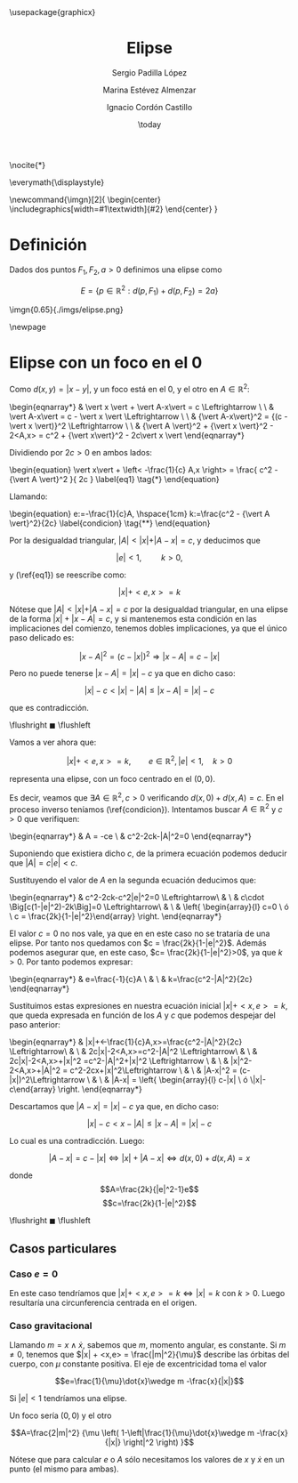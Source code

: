 ﻿---
author:
- Sergio Padilla López
- Marina Estévez Almenzar
- Ignacio Cordón Castillo

title: "Elipse"
lang: spanish
date: \today
papersize: A4
geometry: margin=3.5cm

# Especifica que queremos un índice
toc-title: "Índice de contenidos"
toc: false
toc-depth: 3

indent: 2cm

# Especifica que queremos español
lang: spanish

# Paquetes a usar en la compilación de latex
header-includes:
  - \usepackage{graphicx}
...

\nocite{*}

\everymath{\displaystyle} 

\newcommand{\imgn}[2]{
  \begin{center}
    \includegraphics[width=#1\textwidth]{#2}
  \end{center}
}


# Definición

Dados dos puntos $F_1, F_2, a>0$ definimos una elipse como

$$E=\left\{p\in \mathbb{R}^2 : d(p,F_1) + d(p,F_2) = 2a\right\}$$

\imgn{0.65}{./imgs/elipse.png}

\newpage

# Elipse con un foco en el 0

Como $d(x,y) = |x-y|$, y un foco está en el $0$, y el otro en $A\in \mathbb{R}^2$:

\begin{eqnarray*}
    & \vert x \vert + \vert A-x\vert = c \Leftrightarrow \\
    \\
    & \vert A-x\vert = c - \vert x \vert \Leftrightarrow \\
    \\
    & {\vert A-x\vert}^2 = {(c - \vert x \vert)}^2 \Leftrightarrow \\
    \\
    & {\vert A \vert}^2 + {\vert x \vert}^2 - 2<A,x> = c^2 + {\vert x\vert}^2 - 2c\vert x \vert
\end{eqnarray*}

Dividiendo por $2c > 0$ en ambos lados:

\begin{equation} 
    \vert x\vert + \left< -\frac{1}{c} A,x \right> = \frac{ c^2 - {\vert A \vert}^2 }{ 2c }
    \label{eq1}
    \tag{$*$}
\end{equation}

Llamando:

\begin{equation}
    e:=-\frac{1}{c}A, \hspace{1cm} k:=\frac{c^2 - {\vert A \vert}^2}{2c}
    \label{condicion}
    \tag{$**$}
\end{equation}

Por la desigualdad triangular, $\vert A\vert < \vert x\vert + \vert A-x\vert = c$, y deducimos que

$$ \vert e\vert < 1, \hspace{1cm} k>0,$$

y (\ref{eq1}) se reescribe como:

$$ \vert x\vert + <e,x> = k $$

Nótese que $\vert A\vert < \vert x\vert + \vert A-x\vert = c$ por la desigualdad triangular,
en una elipse de la forma $|x| + |x-A| = c$, y si mantenemos esta condición en las implicaciones 
del comienzo, tenemos dobles implicaciones, ya que el único paso delicado es:

$$|x-A|^2 = (c-|x|)^2 \Rightarrow |x-A| = c-|x|$$

Pero no puede tenerse $|x-A| = |x|-c$ ya que en dicho caso:

$$|x|-c < |x|-|A|\leqslant |x-A| = |x|-c$$

que es contradicción.


\flushright 
    $\blacksquare$
\flushleft

Vamos a ver ahora que:

$$ \vert x\vert + <e,x> = k, \qquad e\in\mathbb{R}^2, |e|<1, \quad k>0 $$

representa una elipse, con un foco centrado en el $(0,0)$. 

Es decir, veamos que $\exists A\in \mathbb{R}^2, c>0$ verificando $d(x,0) + d(x,A) = c$. En el proceso inverso teníamos (\ref{condicion}). Intentamos buscar $A\in \mathbb{R}^2$ y $c>0$ que verifiquen:

\begin{eqnarray*}
    &    A = -ce \\
    &   c^2-2ck-|A|^2=0
\end{eqnarray*}

Suponiendo que existiera dicho $c$, de la primera ecuación podemos deducir que $|A| = c|e| < c$.

Sustituyendo el valor de $A$ en la segunda ecuación deducimos que:

\begin{eqnarray*}
    & c^2-2ck-c^2|e|^2=0 \Leftrightarrow\\
    & \\
    & c\cdot \Big[c(1-|e|^2)-2k\Big]=0 \Leftrightarrow\\
    & \\
    & \left\{ \begin{array}{l}  c=0 \\ ó \\ c = \frac{2k}{1-|e|^2}\end{array} \right.
\end{eqnarray*}


El valor $c=0$ no nos vale, ya que en en este caso no se trataría de una elipse. Por tanto nos quedamos con $c = \frac{2k}{1-|e|^2}$. Además podemos asegurar que, en este caso, $c= \frac{2k}{1-|e|^2}>0$, ya que $k>0$. Por tanto podemos expresar:

\begin{eqnarray*}
    & e=\frac{-1}{c}A \\
    & \\
    & k=\frac{c^2-|A|^2}{2c}
\end{eqnarray*}

Sustituimos estas expresiones en nuestra ecuación inicial $|x| + <x,e>=k$, que queda expresada en función de los $A$ y $c$ que podemos despejar del paso anterior:

\begin{eqnarray*}
    & |x|+<-\frac{1}{c}A,x>=\frac{c^2-|A|^2}{2c} \Leftrightarrow\\
    & \\
    & 2c|x|-2<A,x>=c^2-|A|^2 \Leftrightarrow\\
    & \\
    & 2c|x|-2<A,x>+|x|^2 =c^2-|A|^2+|x|^2 \Leftrightarrow \\
    & \\
    & |x|^2-2<A,x>+|A|^2 = c^2-2cx+|x|^2\Leftrightarrow \\
    & \\
    & |A-x|^2 = (c-|x|)^2\Leftrightarrow \\
    & \\
    & |A-x| = \left\{ \begin{array}{l}  c-|x| \\ ó \\|x|-c\end{array} \right.
\end{eqnarray*}    
    
Descartamos que  $|A-x| = |x| -c$ ya que, en dicho caso:

$$|x|-c<x-|A|\leqslant |x-A| = |x|-c$$

Lo cual es una contradicción. Luego:

$$|A-x| = c-|x| \Leftrightarrow |x|+|A-x| \Leftrightarrow d(x,0)+d(x,A)=x$$ 

donde $$A=\frac{2k}{|e|^2-1}e$$  $$c=\frac{2k}{1-|e|^2}$$

\flushright
    $\blacksquare$
\flushleft

## Casos particulares

### Caso $e=0$

En este caso tendríamos que $|x|+<x,e>=k \Leftrightarrow |x|=k$ con $k>0$. Luego resultaría una circunferencia centrada en el origen.

### Caso gravitacional

Llamando $m=x\wedge \dot{x}$, sabemos que $m$, momento angular, es constante. Si $m\neq 0$, tenemos
que $|x| + <x,e> = \frac{|m|^2}{\mu}$ describe las órbitas del cuerpo, con $\mu$ constante positiva. El eje de excentricidad toma el valor 

$$e=\frac{1}{\mu}\dot{x}\wedge m -\frac{x}{|x|}$$

Si $|e|<1$ tendríamos una elipse.

Un foco sería $(0,0)$ y el otro 

$$A=\frac{2|m|^2}
    {\mu \left(
            1-\left|\frac{1}{\mu}\dot{x}\wedge m -\frac{x}{|x|}
        \right|^2 \right) 
    }$$

Nótese que para calcular $e$ o $A$ sólo necesitamos los valores de $x$ y $\dot{x}$ en un punto (el mismo para ambas).

